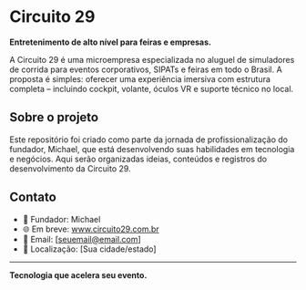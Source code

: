# Circuito 29

**Entretenimento de alto nível para feiras e empresas.**

A Circuito 29 é uma microempresa especializada no aluguel de simuladores de corrida para eventos corporativos, SIPATs e feiras em todo o Brasil. A proposta é simples: oferecer uma experiência imersiva com estrutura completa – incluindo cockpit, volante, óculos VR e suporte técnico no local.

## Sobre o projeto

Este repositório foi criado como parte da jornada de profissionalização do fundador, Michael, que está desenvolvendo suas habilidades em tecnologia e negócios. Aqui serão organizadas ideias, conteúdos e registros do desenvolvimento da Circuito 29.

## Contato

- 💼 Fundador: Michael  
- 🌐 Em breve: www.circuito29.com.br  
- 📧 Email: [seuemail@email.com]  
- 📍 Localização: [Sua cidade/estado]  

---

**Tecnologia que acelera seu evento.**
